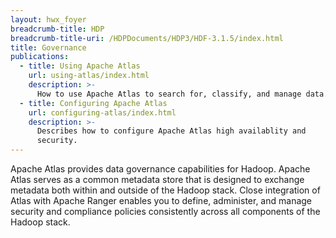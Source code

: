 ```yaml
---
layout: hwx_foyer
breadcrumb-title: HDP
breadcrumb-title-uri: /HDPDocuments/HDP3/HDF-3.1.5/index.html
title: Governance
publications:
  - title: Using Apache Atlas
    url: using-atlas/index.html
    description: >-
      How to use Apache Atlas to search for, classify, and manage data.
  - title: Configuring Apache Atlas
    url: configuring-atlas/index.html
    description: >-
      Describes how to configure Apache Atlas high availablity and
      security.
---
```


Apache Atlas provides data governance capabilities for Hadoop. Apache
Atlas serves as a common metadata store that is designed to exchange
metadata both within and outside of the Hadoop stack. Close integration
of Atlas with Apache Ranger enables you to define, administer, and
manage security and compliance policies consistently across all
components of the Hadoop stack.
